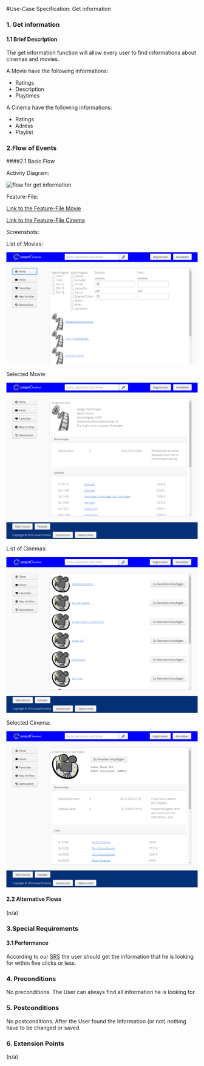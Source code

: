 #Use-Case Specification: Get information   

### 1. Get information

#### 1.1 Brief Description

The get information function will allow every user to find informations about cinemas and movies.

A Movie have the following informations:
  - Ratings
  - Description 
  - Playtimes
  
A Cinema have the following informations:
  - Ratings
  - Adress
  - Playlist
  

### 2.Flow of Events

####2.1 Basic Flow

Activity Diagram: 

![flow for get information][flow]


Feature-File:

[Link to the Feature-File Movie][feature_movie]

[Link to the Feature-File Cinema][feature_cinema]


Screenshots:

List of Movies:

![Picture - List of Movies][screenshot_movielist]


Selected Movie:

![Picture - selected Movie][screenshot_movie]


List of Cinemas:

![Picture - List of Cinemas][screenshot_cinemalist]


Selected Cinema:

![Picture - selected Cinema][screenshot_cinema]


#### 2.2 Alternative Flows

(n/a)

### 3.Special Requirements

#### 3.1 Performance

According to our [SRS][SRS] the user should get the information that he is looking for within five clicks or less.


### 4. Preconditions

No preconditions.
The User can always find all information he is looking for.
 
### 5. Postconditions

No postconditions.
After the User found the Information (or not) nothing have to be changed or saved.

### 6. Extension Points
(n/a)

<!-- Link definitions -->
[SRS]: https://github.com/tinf15b4-kino/kino-web/blob/master/documents/SRS.md
[flow]: https://github.com/tinf15b4-kino/kino-web/blob/develop/documents/UC/get%20information/flow_GetInformation.png
[Screenshot_movielist]: https://github.com/tinf15b4-kino/kino-web/blob/develop/documents/UC/filter%20information/screenshot_FilterInformation.png
[Screenshot_movie]: https://github.com/tinf15b4-kino/kino-web/blob/develop/documents/UC/get%20information/screenshot_movie_GetInformation.png
[Screenshot_cinemalist]: https://github.com/tinf15b4-kino/kino-web/blob/develop/documents/UC/get%20information/screenshot_cinemalist_GetInformation.png
[Screenshot_cinema]: https://github.com/tinf15b4-kino/kino-web/blob/develop/documents/UC/get%20information/screenshot_cinema_GetInformation.png
[feature_cinema]: https://github.com/tinf15b4-kino/kino-web/blob/master/web%20app/src/test/resources/de/tinf15b4/kino/cucumber/cinema.feature
[feature_movie]: https://github.com/tinf15b4-kino/kino-web/blob/master/web%20app/src/test/resources/de/tinf15b4/kino/cucumber/movie.feature



 
